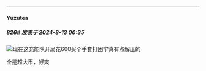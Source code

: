 ﻿
*****

####  Yuzutea  
##### 826#       发表于 2024-8-13 00:35

<img src="https://static.saraba1st.com/image/smiley/face2017/067.png" referrerpolicy="no-referrer">现在这充能队开局花600买个手套打困牢真有点解压的

全是超大币，好爽

